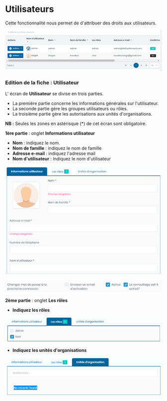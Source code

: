 # Utilisateurs

Cette fonctionnalité nous permet de d'attribuer des droits aux utilisateurs.

![](../../.gitbook/assets/utilisateur1.PNG)

### **Edition de la fiche : Utilisateur**

L' écran de **Utilisateur** se divise en trois parties.&#x20;

* La première partie concerne les informations générales sur l'utilisateur.
* La seconde partie gère les groupes utilisateurs ou rôles.
* La troisième partie gère les  autorisations aux unités d'organisations.

**NB :** Seules les zones en astérisque (\*) de cet écran sont obligatoire.

**1ère partie** : onglet **Informations utilisateur**

* **Nom** : indiquez le nom.&#x20;
* **Nom de famille** : indiquez le nom de famille
* **Adresse e-mail** : indiquez l'adresse mail
* **Nom d'utilisateur** : Indiquez le nom d'utilisateur

![](../../.gitbook/assets/utilisateur2.PNG)

![](../../.gitbook/assets/utilisateur2.1.PNG)

**2ème partie** : onglet **Les rôles**

* **Indiquez les rôles**&#x20;

![](../../.gitbook/assets/utilisateur3.PNG)

* **Indiquez les unités d'organisations**

![](../../.gitbook/assets/utilisateur4.PNG)
